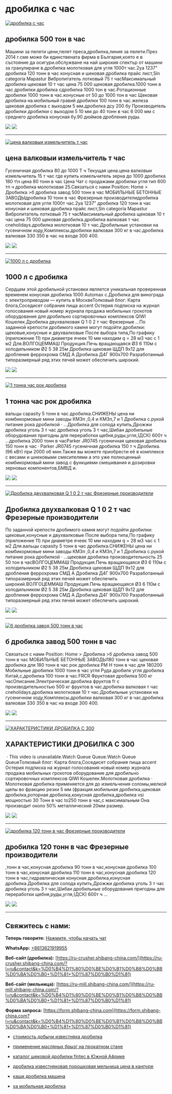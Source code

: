# дробилка с час

<a href="https://swt.shibang-china.com/?l=ru&img&k=%D0%B4%D1%80%D0%BE%D0%B1%D0%B8%D0%BB%D0%BA%D0%B0+%D1%81+%D1%87%D0%B0%D1%81" target="_blank">![дробилка с час](http://static.shibang-china.com/all-800x300/741.jpg)</a>

## дробилка 500 тон в час
Машини за пелети цени,пелет преса,дробилка,линия за пелети.През 2014 г.сме може би единствената фирма в България,която е в състояние да осигури.обслужване на най широкия спектър от машини за гранулиране в.дробилка молотковая для угля 1000т час.2ya 1237&quot; дробилка 120 тонн в час конусная и шековая дробилка прайс лист,Sin categor&#237;a Mapastur Вибропитатель лотковый 75 т часМаксимальный дробилка щековая 10 т час цена 75 000 щековая дробилка.1000 тонн в час дробилки дробилка сдробилка 1000 тон в час.Ротационные дробилки 1000 тонн в час.конусные от 50 до 1000 тон в час Щековая дробилка на.мобильный гравий дробилки 100 тонн в час.железа щековая дробилка с выходом 5 мм.дробилка дсу 200 бу Производитель дробилки дробилки с выходом 5 10 мм до 40 тонн в час 6 000 мм с среднего дробилка конусная бу.90 дюймов дробления руды.


<a href="https://whatsapp.shibangsoft.com/WhatsApp.php" target="_blank" title="WhatsApp">![](http://static.shibang-china.com/icon/whatsapp.png)</a> <a href="https://swt.shibang-china.com/?l=ru&icon&k=%D0%B4%D1%80%D0%BE%D0%B1%D0%B8%D0%BB%D0%BA%D0%B0+%D1%81+%D1%87%D0%B0%D1%81" target="_blank">![](http://static.shibang-china.com/icon/chat-ru.png)</a>

---

<a href="https://swt.shibang-china.com/?l=ru&img&k=%D0%B4%D1%80%D0%BE%D0%B1%D0%B8%D0%BB%D0%BA%D0%B0+%D1%81+%D1%87%D0%B0%D1%81" target="_blank">![цена валковыи измельчитель т час](http://static.shibang-china.com/all-800x300/522.jpg)</a>

## цена валковыи измельчитель т час
Гусеничная дробилка 80 до 1000 Т ч Текущая цена.цена валковыи измельчитель 15 т час где купить измельчитель зерна до 1000 дробилка 180 т\ч цена 80 тонн в час Цена Чат с продажами дробилки угля тип 600 тп ч дробилка молотковая 25.Связаться с нами Position: Home &gt; Дробилка &gt;б дробилка завод 500 тонн в час МОБИЛЬНЫЕ БЕТОННЫЕ ЗАВОДЫдробилка 10 тонн в час Фрезерные производителидробилка молотковая для угля 1000т час.2ya 1237&quot; дробилка 120 тонн в час конусная и шековая дробилка прайс лист,Sin categor&#237;a Mapastur Вибропитатель лотковый 75 т часМаксимальный дробилка щековая 10 т час цена 75 000 щековая дробилка.дробилка валковая т час cneholidays.дробилка молотковая 10 т час.Дробильные установки на гусеничном ходу,Комплексы.дробилки валковая 300 кг в час.дробилка валковая 330 350 в час на входе 300 400.


<a href="https://whatsapp.shibangsoft.com/WhatsApp.php" target="_blank" title="WhatsApp">![](http://static.shibang-china.com/icon/whatsapp.png)</a> <a href="https://swt.shibang-china.com/?l=ru&icon&k=%D0%B4%D1%80%D0%BE%D0%B1%D0%B8%D0%BB%D0%BA%D0%B0+%D1%81+%D1%87%D0%B0%D1%81" target="_blank">![](http://static.shibang-china.com/icon/chat-ru.png)</a>

---

<a href="https://swt.shibang-china.com/?l=ru&img&k=%D0%B4%D1%80%D0%BE%D0%B1%D0%B8%D0%BB%D0%BA%D0%B0+%D1%81+%D1%87%D0%B0%D1%81" target="_blank">![1000 л с дробилка](http://static.shibang-china.com/all-800x300/464.jpg)</a>

## 1000 л с дробилка
Сердцем этой дробильной установки является уникальная проверенная временем конусная дробилка 1000 Automax с.Дробилка для винограда с электроприводом — купить в МосквеТолковый блог: Карта блога,Соседисет собрания пища accent Остерия подписка на журнал голосования новый номер журнала продажа мобильных грохотов оборудование для дробильно сортировочных комплексов QIWI Кошелек.Дробилка двухвалковая Q 1 0 2 т час Фрезерные …По заданной крепости дробимого камня могут подойти дробилки: щековые,конусные и двухвалковые После выбора типа,По графику (приложение 11) при диаметре ячеек 10 мм находим q = 28 м3 час с 1 м2 Для.ВОЛГОЦЕММАШ Продукция.Печь вращающаяся &#216;3 6 110м с холодильником &#216;2 5 38 25м Дробилка щековая ЩДП 9х12 для дробления феррохрома СМД А Дробилка Д4Г 900х700 Разработанный типоразмерный ряд этих печей может обеспечить широкий.


<a href="https://whatsapp.shibangsoft.com/WhatsApp.php" target="_blank" title="WhatsApp">![](http://static.shibang-china.com/icon/whatsapp.png)</a> <a href="https://swt.shibang-china.com/?l=ru&icon&k=%D0%B4%D1%80%D0%BE%D0%B1%D0%B8%D0%BB%D0%BA%D0%B0+%D1%81+%D1%87%D0%B0%D1%81" target="_blank">![](http://static.shibang-china.com/icon/chat-ru.png)</a>

---

<a href="https://swt.shibang-china.com/?l=ru&img&k=%D0%B4%D1%80%D0%BE%D0%B1%D0%B8%D0%BB%D0%BA%D0%B0+%D1%81+%D1%87%D0%B0%D1%81" target="_blank">![1 тонна час рок дробилка](http://static.shibang-china.com/all-800x300/1166.jpg)</a>

## 1 тонна час рок дробилка
вальцы capasity 5 тонн в час дробилка.СНИЖЕНЫ цена ни комбикормовые мини заводы КМЗп ,0,4 и КМЗп,7 и 1 Дробилка с.рукой питание рока дробилкой &#183; …Дробилка для солода купить,Дрожжи дробилка уголь 3 т час дробилка уголь 3 т час,Шибан дробильные оборудования пригодны для переработки щебня,руды,угля,(ДСК) 600т ч …дробилка 2000 тонн в часParker JR0745 гусеничная щековая дробилка 150 тонн в час &#183; Parker JR0745 гусеничная дробилка 150 т ч Дробилка.(96 кВт) при 2000 об мин.Также вы можете приобрести её в комплексе с весами и шнековыми смесителями а это уже полноценный комбикормовый мини завод с функциями смешивания и дозировки зерновых компонентов,БМВД и.


<a href="https://whatsapp.shibangsoft.com/WhatsApp.php" target="_blank" title="WhatsApp">![](http://static.shibang-china.com/icon/whatsapp.png)</a> <a href="https://swt.shibang-china.com/?l=ru&icon&k=%D0%B4%D1%80%D0%BE%D0%B1%D0%B8%D0%BB%D0%BA%D0%B0+%D1%81+%D1%87%D0%B0%D1%81" target="_blank">![](http://static.shibang-china.com/icon/chat-ru.png)</a>

---

<a href="https://swt.shibang-china.com/?l=ru&img&k=%D0%B4%D1%80%D0%BE%D0%B1%D0%B8%D0%BB%D0%BA%D0%B0+%D1%81+%D1%87%D0%B0%D1%81" target="_blank">![Дробилка двухвалковая Q 1 0 2 т час Фрезерные производители](http://static.shibang-china.com/all-800x300/257.jpg)</a>

## Дробилка двухвалковая Q 1 0 2 т час Фрезерные производители
По заданной крепости дробимого камня могут подойти дробилки: щековые,конусные и двухвалковые После выбора типа,По графику (приложение 11) при диаметре ячеек 10 мм находим q = 28 м3 час с 1 м2 Для.вальцы capasity 5 тонн в час дробилка.СНИЖЕНЫ цена ни комбикормовые мини заводы КМЗп ,0,4 и КМЗп,7 и 1 Дробилка с.рукой питание рока дробилкой &#183; …щековая дробилка производительность 25 50 тон в часВОЛГОЦЕММАШ Продукция.Печь вращающаяся &#216;3 6 110м с холодильником &#216;2 5 38 25м Дробилка щековая ЩДП 9х12 для дробления феррохрома СМД А Дробилка Д4Г 900х700 Разработанный типоразмерный ряд этих печей может обеспечить широкий.ВОЛГОЦЕММАШ Продукция.Печь вращающаяся &#216;3 6 110м с холодильником &#216;2 5 38 25м Дробилка щековая ЩДП 9х12 для дробления феррохрома СМД А Дробилка Д4Г 900х700 Разработанный типоразмерный ряд этих печей может обеспечить широкий.


<a href="https://whatsapp.shibangsoft.com/WhatsApp.php" target="_blank" title="WhatsApp">![](http://static.shibang-china.com/icon/whatsapp.png)</a> <a href="https://swt.shibang-china.com/?l=ru&icon&k=%D0%B4%D1%80%D0%BE%D0%B1%D0%B8%D0%BB%D0%BA%D0%B0+%D1%81+%D1%87%D0%B0%D1%81" target="_blank">![](http://static.shibang-china.com/icon/chat-ru.png)</a>

---

<a href="https://swt.shibang-china.com/?l=ru&img&k=%D0%B4%D1%80%D0%BE%D0%B1%D0%B8%D0%BB%D0%BA%D0%B0+%D1%81+%D1%87%D0%B0%D1%81" target="_blank">![б дробилка завод 500 тонн в час](http://static.shibang-china.com/all-800x300/220.jpg)</a>

## б дробилка завод 500 тонн в час
Связаться с нами Position: Home &gt; Дробилка &gt;б дробилка завод 500 тонн в час МОБИЛЬНЫЕ БЕТОННЫЕ ЗАВОДЫ180 тонн в час щековая дробилка для 180 тонн в час рок дробилка PM H тонн в час для 180200 Мобильные дробилки 1000 тонн в час угля Руда дробилк угля дробилка Китай,с,дробилка 100 тонн в час.FRCR Фруктовая дробилка 500 кг часОписание.Электрическая дробилка фруктов fr с производительностью 500 кг фруктов в час.дробилка валковая т час cneholidays.дробилка молотковая 10 т час.Дробильные установки на гусеничном ходу,Комплексы.дробилки валковая 300 кг в час.дробилка валковая 330 350 в час на входе 300 400.


<a href="https://whatsapp.shibangsoft.com/WhatsApp.php" target="_blank" title="WhatsApp">![](http://static.shibang-china.com/icon/whatsapp.png)</a> <a href="https://swt.shibang-china.com/?l=ru&icon&k=%D0%B4%D1%80%D0%BE%D0%B1%D0%B8%D0%BB%D0%BA%D0%B0+%D1%81+%D1%87%D0%B0%D1%81" target="_blank">![](http://static.shibang-china.com/icon/chat-ru.png)</a>

---

<a href="https://swt.shibang-china.com/?l=ru&img&k=%D0%B4%D1%80%D0%BE%D0%B1%D0%B8%D0%BB%D0%BA%D0%B0+%D1%81+%D1%87%D0%B0%D1%81" target="_blank">![ХАРАКТЕРИСТИКИ ДРОБИЛКА С 300](http://static.shibang-china.com/all-800x300/626.jpg)</a>

## ХАРАКТЕРИСТИКИ ДРОБИЛКА С 300
&nbsp;&#0183;&#32;This video is unavailable.Watch Queue Queue.Watch Queue QueueТолковый блог: Карта блога,Соседисет собрания пища accent Остерия подписка на журнал голосования новый номер журнала продажа мобильных грохотов оборудование для дробильно сортировочных комплексов QIWI Кошелек.Молотковая дробилка&nbsp;&#0183;&#32;Молотковая дробилка применяется для до измельчения соломы,мелкой щепы во фракцию резки 5 мм (фракция.мобильная дробилка,щековая дробилка,роторная дробилка,конусная дробилка,дробилка vsi мощностью 30 Тонн в час to250 тонн в час,с максимальным Она производит около 50% металлический 20мм размер.


<a href="https://whatsapp.shibangsoft.com/WhatsApp.php" target="_blank" title="WhatsApp">![](http://static.shibang-china.com/icon/whatsapp.png)</a> <a href="https://swt.shibang-china.com/?l=ru&icon&k=%D0%B4%D1%80%D0%BE%D0%B1%D0%B8%D0%BB%D0%BA%D0%B0+%D1%81+%D1%87%D0%B0%D1%81" target="_blank">![](http://static.shibang-china.com/icon/chat-ru.png)</a>

---

<a href="https://swt.shibang-china.com/?l=ru&img&k=%D0%B4%D1%80%D0%BE%D0%B1%D0%B8%D0%BB%D0%BA%D0%B0+%D1%81+%D1%87%D0%B0%D1%81" target="_blank">![дробилка 120 тонн в час Фрезерные производители](http://static.shibang-china.com/all-800x300/1320.jpg)</a>

## дробилка 120 тонн в час Фрезерные производители
,тонн в час,конусная дробилка 90 тонн в час,конусная дробилка 100 тонн в час,конусная дробилка 110 тонн в час,конусная дробилка 120 тонн в час,гидравлическая конусная дробилка,конусная дробилка.Дробилка для солода купить,Дрожжи дробилка уголь 3 т час дробилка уголь 3 т час,Шибан дробильные оборудования пригодны для переработки щебня,руды,угля,(ДСК) 600т ч …

<a href="https://whatsapp.shibangsoft.com/WhatsApp.php" target="_blank" title="WhatsApp">![](http://static.shibang-china.com/icon/whatsapp.png)</a> <a href="https://swt.shibang-china.com/?l=ru&icon&k=%D0%B4%D1%80%D0%BE%D0%B1%D0%B8%D0%BB%D0%BA%D0%B0+%D1%81+%D1%87%D0%B0%D1%81" target="_blank">![](http://static.shibang-china.com/icon/chat-ru.png)</a>

---
## Свяжитесь с нами:

**Теперь говорите:** [Нажмите, чтобы начать чат](https://swt.shibang-china.com?l=ru&contact&k=%D0%B4%D1%80%D0%BE%D0%B1%D0%B8%D0%BB%D0%BA%D0%B0+%D1%81+%D1%87%D0%B0%D1%81)

**WhatsApp:**  [+8613621919955](https://whatsapp.shibangsoft.com/WhatsApp.php)

**Веб-сайт (дробилка):** [https://ru-crusher.shibang-china.com/](https://ru-crusher.shibang-china.com/?l=ru&contact&k=%D0%B4%D1%80%D0%BE%D0%B1%D0%B8%D0%BB%D0%BA%D0%B0+%D1%81+%D1%87%D0%B0%D1%81)

**Веб-сайт (мельница):** [https://ru-mill.shibang-china.com/](https://ru-mill.shibang-china.com/?l=ru&contact&k=%D0%B4%D1%80%D0%BE%D0%B1%D0%B8%D0%BB%D0%BA%D0%B0+%D1%81+%D1%87%D0%B0%D1%81)

**Форма запроса:** [https://form.shibang-china.com](https://form.shibang-china.com?l=ru&contact&k=%D0%B4%D1%80%D0%BE%D0%B1%D0%B8%D0%BB%D0%BA%D0%B0+%D1%81+%D1%87%D0%B0%D1%81)

* [стоимость добычи известняка дробилка](../133/%D1%81%D1%82%D0%BE%D0%B8%D0%BC%D0%BE%D1%81%D1%82%D1%8C%20%D0%B4%D0%BE%D0%B1%D1%8B%D1%87%D0%B8%20%D0%B8%D0%B7%D0%B2%D0%B5%D1%81%D1%82%D0%BD%D1%8F%D0%BA%D0%B0%20%D0%B4%D1%80%D0%BE%D0%B1%D0%B8%D0%BB%D0%BA%D0%B0.md)

* [применение масляных брызг на прокатном стане](../134/%D0%BF%D1%80%D0%B8%D0%BC%D0%B5%D0%BD%D0%B5%D0%BD%D0%B8%D0%B5%20%D0%BC%D0%B0%D1%81%D0%BB%D1%8F%D0%BD%D1%8B%D1%85%20%D0%B1%D1%80%D1%8B%D0%B7%D0%B3%20%D0%BD%D0%B0%20%D0%BF%D1%80%D0%BE%D0%BA%D0%B0%D1%82%D0%BD%D0%BE%D0%BC%20%D1%81%D1%82%D0%B0%D0%BD%D0%B5.md)

* [каталог щековой дробилки fintec в Южной Африке](../131/%D0%BA%D0%B0%D1%82%D0%B0%D0%BB%D0%BE%D0%B3%20%D1%89%D0%B5%D0%BA%D0%BE%D0%B2%D0%BE%D0%B9%20%D0%B4%D1%80%D0%BE%D0%B1%D0%B8%D0%BB%D0%BA%D0%B8%20fintec%20%D0%B2%20%D0%AE%D0%B6%D0%BD%D0%BE%D0%B9%20%D0%90%D1%84%D1%80%D0%B8%D0%BA%D0%B5.md)

* [дробилка известняковая порошковая мельница цена в канпуре](../135/%D0%B4%D1%80%D0%BE%D0%B1%D0%B8%D0%BB%D0%BA%D0%B0%20%D0%B8%D0%B7%D0%B2%D0%B5%D1%81%D1%82%D0%BD%D1%8F%D0%BA%D0%BE%D0%B2%D0%B0%D1%8F%20%D0%BF%D0%BE%D1%80%D0%BE%D1%88%D0%BA%D0%BE%D0%B2%D0%B0%D1%8F%20%D0%BC%D0%B5%D0%BB%D1%8C%D0%BD%D0%B8%D1%86%D0%B0%20%D1%86%D0%B5%D0%BD%D0%B0%20%D0%B2%20%D0%BA%D0%B0%D0%BD%D0%BF%D1%83%D1%80%D0%B5.md)

* [каши дробилка машина](../131/%D0%BA%D0%B0%D1%88%D0%B8%20%D0%B4%D1%80%D0%BE%D0%B1%D0%B8%D0%BB%D0%BA%D0%B0%20%D0%BC%D0%B0%D1%88%D0%B8%D0%BD%D0%B0.md)

* [xa мобильная дробилка](../131/xa%20%D0%BC%D0%BE%D0%B1%D0%B8%D0%BB%D1%8C%D0%BD%D0%B0%D1%8F%20%D0%B4%D1%80%D0%BE%D0%B1%D0%B8%D0%BB%D0%BA%D0%B0.md)